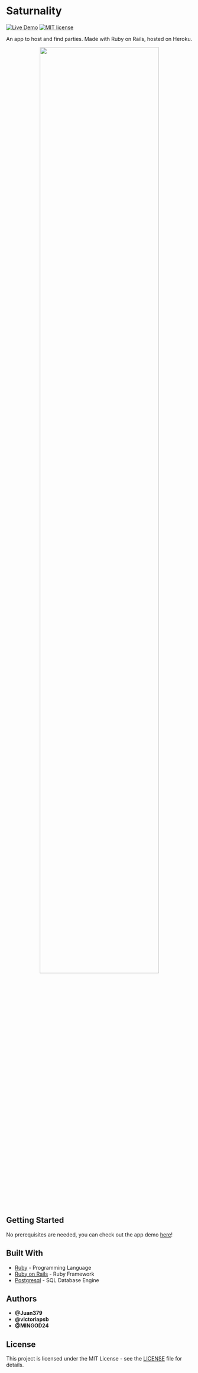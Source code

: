 # Saturnality

[![Live Demo](https://img.shields.io/badge/demo-online-green.svg)](https://rocky-badlands-03545.herokuapp.com/)
[![MIT license](https://img.shields.io/badge/License-MIT-blue.svg)](https://mit-license.org/)

An app to host and find parties. Made with Ruby on Rails, hosted on Heroku.

<p align="center">
  <img width="80%" src=https://github.com/juansjimenez/saturnality/blob/master/saturnality.PNG>
</p>

## Getting Started

No prerequisites are needed, you can check out the app demo [here](https://saturnality.herokuapp.com/)!

## Built With

* [Ruby](https://www.ruby-lang.org/en/) - Programming Language
* [Ruby on Rails](https://rubyonrails.org/) - Ruby Framework
* [Postgresql](https://www.postgresql.org/) - SQL Database Engine

## Authors

* **@Juan379** 
* **@victoriapsb**
* **@MINGOD24**

## License

This project is licensed under the MIT License - see the [LICENSE](LICENSE) file for details.

